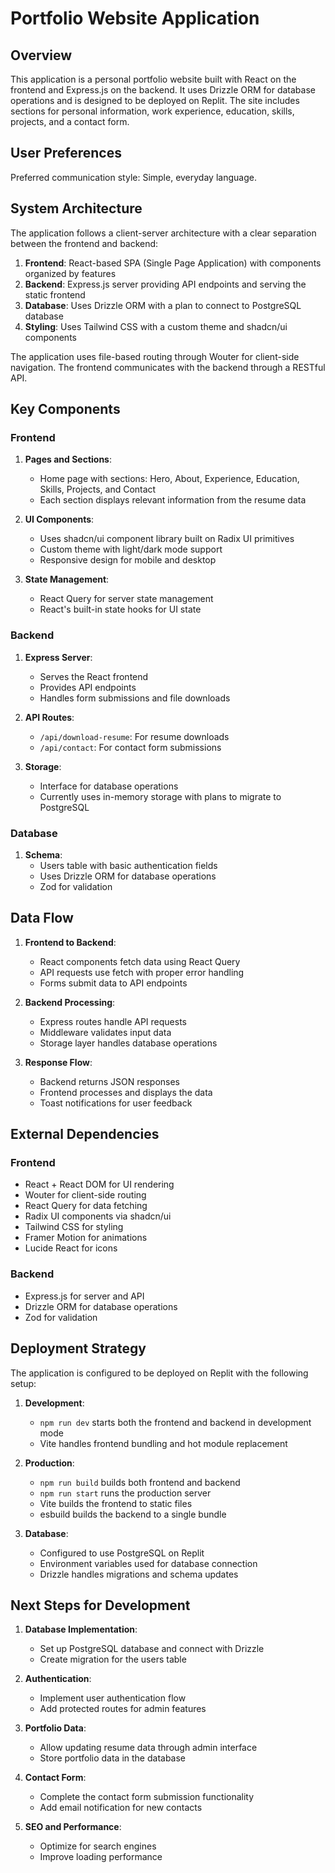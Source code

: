 # Portfolio Website Application

## Overview

This application is a personal portfolio website built with React on the frontend and Express.js on the backend. It uses Drizzle ORM for database operations and is designed to be deployed on Replit. The site includes sections for personal information, work experience, education, skills, projects, and a contact form.

## User Preferences

Preferred communication style: Simple, everyday language.

## System Architecture

The application follows a client-server architecture with a clear separation between the frontend and backend:

1. **Frontend**: React-based SPA (Single Page Application) with components organized by features
2. **Backend**: Express.js server providing API endpoints and serving the static frontend
3. **Database**: Uses Drizzle ORM with a plan to connect to PostgreSQL database
4. **Styling**: Uses Tailwind CSS with a custom theme and shadcn/ui components

The application uses file-based routing through Wouter for client-side navigation. The frontend communicates with the backend through a RESTful API.

## Key Components

### Frontend

1. **Pages and Sections**: 
   - Home page with sections: Hero, About, Experience, Education, Skills, Projects, and Contact
   - Each section displays relevant information from the resume data

2. **UI Components**: 
   - Uses shadcn/ui component library built on Radix UI primitives
   - Custom theme with light/dark mode support
   - Responsive design for mobile and desktop

3. **State Management**:
   - React Query for server state management
   - React's built-in state hooks for UI state

### Backend

1. **Express Server**:
   - Serves the React frontend
   - Provides API endpoints
   - Handles form submissions and file downloads

2. **API Routes**:
   - `/api/download-resume`: For resume downloads
   - `/api/contact`: For contact form submissions

3. **Storage**:
   - Interface for database operations
   - Currently uses in-memory storage with plans to migrate to PostgreSQL

### Database

1. **Schema**:
   - Users table with basic authentication fields
   - Uses Drizzle ORM for database operations
   - Zod for validation

## Data Flow

1. **Frontend to Backend**:
   - React components fetch data using React Query
   - API requests use fetch with proper error handling
   - Forms submit data to API endpoints

2. **Backend Processing**:
   - Express routes handle API requests
   - Middleware validates input data
   - Storage layer handles database operations

3. **Response Flow**:
   - Backend returns JSON responses
   - Frontend processes and displays the data
   - Toast notifications for user feedback

## External Dependencies

### Frontend
- React + React DOM for UI rendering
- Wouter for client-side routing
- React Query for data fetching
- Radix UI components via shadcn/ui
- Tailwind CSS for styling
- Framer Motion for animations
- Lucide React for icons

### Backend
- Express.js for server and API
- Drizzle ORM for database operations
- Zod for validation

## Deployment Strategy

The application is configured to be deployed on Replit with the following setup:

1. **Development**:
   - `npm run dev` starts both the frontend and backend in development mode
   - Vite handles frontend bundling and hot module replacement

2. **Production**:
   - `npm run build` builds both frontend and backend
   - `npm run start` runs the production server
   - Vite builds the frontend to static files
   - esbuild builds the backend to a single bundle

3. **Database**:
   - Configured to use PostgreSQL on Replit
   - Environment variables used for database connection
   - Drizzle handles migrations and schema updates

## Next Steps for Development

1. **Database Implementation**:
   - Set up PostgreSQL database and connect with Drizzle
   - Create migration for the users table

2. **Authentication**:
   - Implement user authentication flow
   - Add protected routes for admin features

3. **Portfolio Data**:
   - Allow updating resume data through admin interface
   - Store portfolio data in the database

4. **Contact Form**:
   - Complete the contact form submission functionality
   - Add email notification for new contacts

5. **SEO and Performance**:
   - Optimize for search engines
   - Improve loading performance